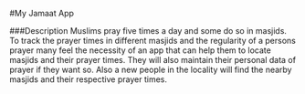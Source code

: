 #My Jamaat App

###Description
Muslims pray five times a day and some do so in masjids. To track the prayer times in different masjids 
and the regularity of a persons prayer many feel the necessity of an app that can help them to locate masjids 
and their prayer times. They will also maintain their personal data of prayer if they want so. Also a new people 
in the locality will find the nearby masjids and their respective prayer times.